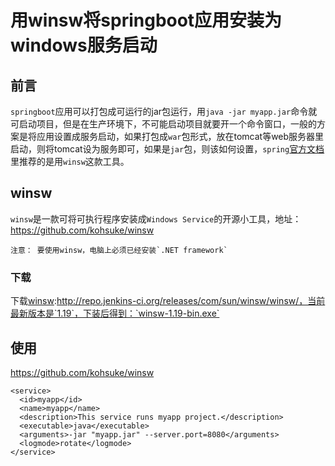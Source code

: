 # 用winsw将springboot应用安装为windows服务启动

## 前言
`springboot`应用可以打包成可运行的jar包运行，用`java -jar myapp.jar`命令就可启动项目，但是在生产环境下，不可能启动项目就要开一个命令窗口，一般的方案是将应用设置成服务启动，如果打包成`war`包形式，放在tomcat等web服务器里启动，则将tomcat设为服务即可，如果是`jar`包，则该如何设置，`spring`[官方文档](http://docs.spring.io/spring-boot/docs/1.4.1.BUILD-SNAPSHOT/reference/htmlsingle/#deployment-windows)里推荐的是用`winsw`这款工具。

## winsw
`winsw`是一款可将可执行程序安装成`Windows Service`的开源小工具，地址：https://github.com/kohsuke/winsw   

    注意： 要使用winsw，电脑上必须已经安装`.NET framework`

### 下载
下载[winsw](http://repo.jenkins-ci.org/releases/com/sun/winsw/winsw/):http://repo.jenkins-ci.org/releases/com/sun/winsw/winsw/，当前最新版本是`1.19`，下装后得到：`winsw-1.19-bin.exe`

## 使用



https://github.com/kohsuke/winsw


```
<service>
  <id>myapp</id>
  <name>myapp</name>
  <description>This service runs myapp project.</description>
  <executable>java</executable>
  <arguments>-jar "myapp.jar" --server.port=8080</arguments>
  <logmode>rotate</logmode>
</service>

```